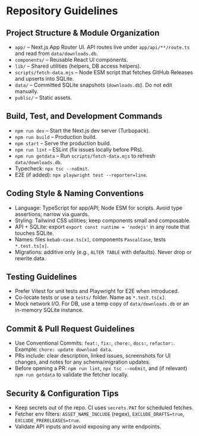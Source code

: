# Repository Guidelines

## Project Structure & Module Organization
- `app/` – Next.js App Router UI. API routes live under `app/api/**/route.ts` and read from `data/downloads.db`.
- `components/` – Reusable React UI components.
- `lib/` – Shared utilities (helpers, DB access helpers).
- `scripts/fetch-data.mjs` – Node ESM script that fetches GitHub Releases and upserts into SQLite.
- `data/` – Committed SQLite snapshots (`downloads.db`). Do not edit manually.
- `public/` – Static assets.

## Build, Test, and Development Commands
- `npm run dev` – Start the Next.js dev server (Turbopack).
- `npm run build` – Production build.
- `npm start` – Serve the production build.
- `npm run lint` – ESLint (fix issues locally before PRs).
- `npm run getdata` – Run `scripts/fetch-data.mjs` to refresh `data/downloads.db`.
- Typecheck: `npx tsc --noEmit`.
- E2E (if added): `npx playwright test --reporter=line`.

## Coding Style & Naming Conventions
- Language: TypeScript for app/API; Node ESM for scripts. Avoid type assertions; narrow via guards.
- Styling: Tailwind CSS utilities; keep components small and composable.
- API + SQLite: export `export const runtime = 'nodejs'` in any route that touches SQLite.
- Names: files `kebab-case.ts[x]`, components `PascalCase`, tests `*.test.ts[x]`.
- Migrations: additive only (e.g., `ALTER TABLE` with defaults). Never drop or rewrite data.

## Testing Guidelines
- Prefer Vitest for unit tests and Playwright for E2E when introduced.
- Co-locate tests or use a `tests/` folder. Name as `*.test.ts[x]`.
- Mock network I/O. For DB, use a temp copy of `data/downloads.db` or an in-memory SQLite instance.

## Commit & Pull Request Guidelines
- Use Conventional Commits: `feat:`, `fix:`, `chore:`, `docs:`, `refactor:`. Example: `chore: update download data`.
- PRs include: clear description, linked issues, screenshots for UI changes, and notes for any schema/migration updates.
- Before opening a PR: `npm run lint`, `npx tsc --noEmit`, and (if relevant) `npm run getdata` to validate the fetcher locally.

## Security & Configuration Tips
- Keep secrets out of the repo. CI uses `secrets.PAT` for scheduled fetches.
- Fetcher env filters: `ASSET_NAME_INCLUDE` (regex), `EXCLUDE_DRAFTS=true`, `EXCLUDE_PRERELEASES=true`.
- Validate API inputs and avoid exposing any write endpoints.

